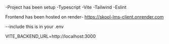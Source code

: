 -Project has been setup
-Typescript
-Vite
-Tailwind
-Eslint


Frontend has been hosted on render- https://skool-lms-client.onrender.com

--include this is in your .env


VITE_BACKEND_URL=http://localhost:3000